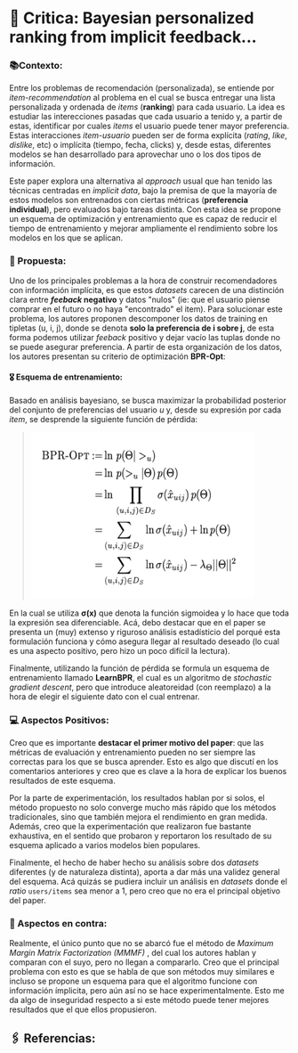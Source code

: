 # 📖 Critica: Bayesian personalized ranking from implicit feedback...

### 📚Contexto:
Entre los problemas de recomendación (personalizada), se entiende por _item-recommendation_ al problema en el cual se busca entregar una lista personalizada y ordenada de _items_ (**ranking**) para cada usuario. La idea es estudiar las interecciones pasadas que cada usuario a tenido y, a partir de estas, identificar por cuales _items_ el usuario puede tener mayor preferencia. Estas interacciones _item-usuario_ pueden ser de forma explícita (_rating_, _like_, _dislike_, etc) o implícita (tiempo, fecha, clicks) y, desde estas, diferentes modelos se han desarrollado para aprovechar uno o los dos tipos de información.

Este paper explora una alternativa al _approach_ usual que han tenido las técnicas centradas en _implicit data_, bajo la premisa de que la mayoría de estos modelos son entrenados con ciertas métricas (**preferencia individual**), pero evaluados bajo tareas distinta. Con esta idea se propone un esquema de optimización y entrenamiento que es capaz de reducir el tiempo de entrenamiento y mejorar ampliamente el rendimiento sobre los modelos en los que se aplican.

### 🧾 Propuesta:
Uno de los principales problemas a la hora de construir recomendadores con información implícita, es que estos _datasets_ carecen de una distinción clara entre **_feeback_ negativo** y datos "nulos" (ie: que el usuario piense comprar en el futuro o no haya "encontrado" el item). Para solucionar este problema, los autores proponen descomponer los datos de training en tipletas (u, i, j), donde se denota **solo la preferencia de i sobre j**, de esta forma podemos utilizar _feeback_ positivo y dejar vacío las tuplas donde no se puede asegurar preferencia. A partir de esta organización de los datos, los autores presentan su criterio de optimización **BPR-Opt**:

#### 🎖 Esquema de entrenamiento:
Basado en análisis bayesiano, se busca maximizar la probabilidad posterior del conjunto de preferencias del usuario _u_ y, desde su expresión por cada _item_, se desprende la siguiente función de pérdida:

> <img src="images/125e17548ee7bac25e64b3886c3b85b0bcabb715bb06119e7c5dde4926327d36.png" width="400" height=300>

En la cual se utiliza **&sigma;(x)** que denota la función sigmoidea y lo hace que toda la expresión sea diferenciable. Acá, debo destacar que en el paper se presenta un (muy) extenso y riguroso análisis estadísticio del porqué esta formulación funciona y cómo asegura llegar al resultado deseado (lo cual es una aspecto positivo, pero hizo un poco difícil la lectura).

Finalmente, utilizando la función de pérdida se formula un esquema de entrenamiento llamado **LearnBPR**, el cual es un algoritmo de _stochastic gradient descent_, pero que introduce aleatoreidad (con reemplazo) a la hora de elegir el siguiente dato con el cual entrenar.

### 💻 Aspectos Positivos:

Creo que es importante **destacar el primer motivo del paper**: que las métricas de evaluación y entrenamiento pueden no ser siempre las correctas para los que se busca aprender. Esto es algo que discutí en los comentarios anteriores y creo que es clave a la hora de explicar los buenos resultados de este esquema.

Por la parte de experimentación, los resultados hablan por si solos, el método propuesto no solo converge mucho más rápido que los métodos tradicionales, sino que también mejora el rendimiento en gran medida. Además, creo que la experimentación que realizaron fue bastante exhaustiva, en el sentido que probaron y reportaron los resultado de su esquema aplicado a varios modelos bien populares.

Finalmente, el hecho de haber hecho su análisis sobre dos _datasets_ diferentes (y de naturaleza distinta), aporta a dar más una validez general del esquema. Acá quizás se pudiera incluir un análisis en _datasets_ donde el _ratio_ ```users/items``` sea menor a 1, pero creo que no era el principal objetivo del paper.

### 📕 Aspectos en contra:
Realmente, el único punto que no se abarcó fue el método de _Maximum Margin Matrix Factorization (MMMF)_ , del cual los autores hablan y comparan con el suyo, pero no llegan a compararlo. Creo que el principal problema con esto es que se habla de que son métodos muy similares e incluso se propone un esquema para que el algoritmo funcione con información ímplicita, pero aún así no se hace experimentalmente. Esto me da algo de inseguridad respecto a si este método puede tener mejores resultados que el que ellos propusieron.

## 🖇 Referencias:
